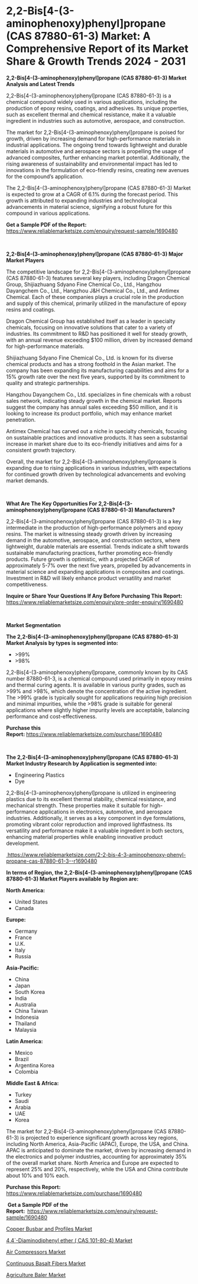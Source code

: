 <p><h1>2,2-Bis[4-(3-aminophenoxy)phenyl]propane (CAS 87880-61-3) Market: A Comprehensive Report of its Market Share & Growth Trends 2024 - 2031</h1></p><p><strong>2,2-Bis[4-(3-aminophenoxy)phenyl]propane (CAS 87880-61-3) Market Analysis and Latest Trends</strong></p>
<p><p>2,2-Bis[4-(3-aminophenoxy)phenyl]propane (CAS 87880-61-3) is a chemical compound widely used in various applications, including the production of epoxy resins, coatings, and adhesives. Its unique properties, such as excellent thermal and chemical resistance, make it a valuable ingredient in industries such as automotive, aerospace, and construction.</p><p>The market for 2,2-Bis[4-(3-aminophenoxy)phenyl]propane is poised for growth, driven by increasing demand for high-performance materials in industrial applications. The ongoing trend towards lightweight and durable materials in automotive and aerospace sectors is propelling the usage of advanced composites, further enhancing market potential. Additionally, the rising awareness of sustainability and environmental impact has led to innovations in the formulation of eco-friendly resins, creating new avenues for the compound’s application.</p><p>The 2,2-Bis[4-(3-aminophenoxy)phenyl]propane (CAS 87880-61-3) Market is expected to grow at a CAGR of 6.1% during the forecast period. This growth is attributed to expanding industries and technological advancements in material science, signifying a robust future for this compound in various applications.</p></p>
<p><strong>Get a Sample PDF of the Report:&nbsp;</strong> <a href="https://www.reliablemarketsize.com/enquiry/request-sample/1690480?utm_campaign=1550&utm_medium=2&utm_source=Github&utm_content=ia&utm_term=17102024&utm_id=22-bis4-3-aminophenoxyphenylpropane-cas-87880-61-3">https://www.reliablemarketsize.com/enquiry/request-sample/1690480</a></p>
<p>&nbsp;</p>
<p><strong>2,2-Bis[4-(3-aminophenoxy)phenyl]propane (CAS 87880-61-3) Major Market Players</strong></p>
<p><p>The competitive landscape for 2,2-Bis[4-(3-aminophenoxy)phenyl]propane (CAS 87880-61-3) features several key players, including Dragon Chemical Group, Shijiazhuang Sdyano Fine Chemical Co., Ltd., Hangzhou Dayangchem Co., Ltd., Hangzhou J&H Chemical Co., Ltd., and Antimex Chemical. Each of these companies plays a crucial role in the production and supply of this chemical, primarily utilized in the manufacture of epoxy resins and coatings.</p><p>Dragon Chemical Group has established itself as a leader in specialty chemicals, focusing on innovative solutions that cater to a variety of industries. Its commitment to R&D has positioned it well for steady growth, with an annual revenue exceeding $100 million, driven by increased demand for high-performance materials.</p><p>Shijiazhuang Sdyano Fine Chemical Co., Ltd. is known for its diverse chemical products and has a strong foothold in the Asian market. The company has been expanding its manufacturing capabilities and aims for a 15% growth rate over the next five years, supported by its commitment to quality and strategic partnerships.</p><p>Hangzhou Dayangchem Co., Ltd. specializes in fine chemicals with a robust sales network, indicating steady growth in the chemical market. Reports suggest the company has annual sales exceeding $50 million, and it is looking to increase its product portfolio, which may enhance market penetration.</p><p>Antimex Chemical has carved out a niche in specialty chemicals, focusing on sustainable practices and innovative products. It has seen a substantial increase in market share due to its eco-friendly initiatives and aims for a consistent growth trajectory.</p><p>Overall, the market for 2,2-Bis[4-(3-aminophenoxy)phenyl]propane is expanding due to rising applications in various industries, with expectations for continued growth driven by technological advancements and evolving market demands.</p></p>
<p>&nbsp;</p>
<p><strong>What Are The Key Opportunities For 2,2-Bis[4-(3-aminophenoxy)phenyl]propane (CAS 87880-61-3) Manufacturers?</strong></p>
<p><p>2,2-Bis[4-(3-aminophenoxy)phenyl]propane (CAS 87880-61-3) is a key intermediate in the production of high-performance polymers and epoxy resins. The market is witnessing steady growth driven by increasing demand in the automotive, aerospace, and construction sectors, where lightweight, durable materials are essential. Trends indicate a shift towards sustainable manufacturing practices, further promoting eco-friendly products. Future growth is optimistic, with a projected CAGR of approximately 5-7% over the next five years, propelled by advancements in material science and expanding applications in composites and coatings. Investment in R&D will likely enhance product versatility and market competitiveness.</p></p>
<p><strong>Inquire or Share Your Questions If Any Before Purchasing This Report:</strong> <a href="https://www.reliablemarketsize.com/enquiry/pre-order-enquiry/1690480?utm_campaign=1550&utm_medium=2&utm_source=Github&utm_content=ia&utm_term=17102024&utm_id=22-bis4-3-aminophenoxyphenylpropane-cas-87880-61-3">https://www.reliablemarketsize.com/enquiry/pre-order-enquiry/1690480</a></p>
<p>&nbsp;</p>
<p><strong>Market Segmentation</strong></p>
<p><strong>The 2,2-Bis[4-(3-aminophenoxy)phenyl]propane (CAS 87880-61-3) Market Analysis by types is segmented into:</strong></p>
<p><ul><li>>99%</li><li>>98%</li></ul></p>
<p><p>2,2-Bis[4-(3-aminophenoxy)phenyl]propane, commonly known by its CAS number 87880-61-3, is a chemical compound used primarily in epoxy resins and thermal curing agents. It is available in various purity grades, such as >99% and >98%, which denote the concentration of the active ingredient. The >99% grade is typically sought for applications requiring high precision and minimal impurities, while the >98% grade is suitable for general applications where slightly higher impurity levels are acceptable, balancing performance and cost-effectiveness.</p></p>
<p><strong>Purchase this Report:&nbsp;</strong><a href="https://www.reliablemarketsize.com/purchase/1690480?utm_campaign=1550&utm_medium=2&utm_source=Github&utm_content=ia&utm_term=17102024&utm_id=22-bis4-3-aminophenoxyphenylpropane-cas-87880-61-3">https://www.reliablemarketsize.com/purchase/1690480</a></p>
<p>&nbsp;</p>
<p><strong>The 2,2-Bis[4-(3-aminophenoxy)phenyl]propane (CAS 87880-61-3) Market Industry Research by Application is segmented into:</strong></p>
<p><ul><li>Engineering Plastics</li><li>Dye</li></ul></p>
<p><p>2,2-Bis[4-(3-aminophenoxy)phenyl]propane is utilized in engineering plastics due to its excellent thermal stability, chemical resistance, and mechanical strength. These properties make it suitable for high-performance applications in electronics, automotive, and aerospace industries. Additionally, it serves as a key component in dye formulations, promoting vibrant color reproduction and improved lightfastness. Its versatility and performance make it a valuable ingredient in both sectors, enhancing material properties while enabling innovative product development.</p></p>
<p><a href="https://www.reliablemarketsize.com/2-2-bis-4-3-aminophenoxy-phenyl-propane-cas-87880-61-3--r1690480?utm_campaign=1550&utm_medium=2&utm_source=Github&utm_content=ia&utm_term=17102024&utm_id=22-bis4-3-aminophenoxyphenylpropane-cas-87880-61-3">&nbsp;https://www.reliablemarketsize.com/2-2-bis-4-3-aminophenoxy-phenyl-propane-cas-87880-61-3--r1690480</a></p>
<p><strong>In terms of Region, the 2,2-Bis[4-(3-aminophenoxy)phenyl]propane (CAS 87880-61-3) Market Players available by Region are:</strong></p>
<p>
    <p> <strong> North America: </strong>
        <ul>
            <li>United States</li>
            <li>Canada</li>
        </ul>
        </p> 
    <p> <strong> Europe: </strong>
        <ul>
            <li>Germany</li>
            <li>France</li>
            <li>U.K.</li>
            <li>Italy</li>
            <li>Russia</li>
        </ul>
        </p> 
    <p> <strong> Asia-Pacific: </strong>
        <ul>
            <li>China</li>
            <li>Japan</li>
            <li>South Korea</li>
            <li>India</li>
            <li>Australia</li>
            <li>China Taiwan</li>
            <li>Indonesia</li>
            <li>Thailand</li>
            <li>Malaysia</li>
        </ul>
        </p> 
    <p> <strong> Latin America: </strong>
        <ul>
            <li>Mexico</li>
            <li>Brazil</li>
            <li>Argentina Korea</li>
            <li>Colombia</li>
        </ul>
        </p> 
    <p> <strong> Middle East & Africa: </strong>
        <ul>
            <li>Turkey</li>
            <li>Saudi</li>
            <li>Arabia</li>
            <li>UAE</li>
            <li>Korea</li>
        </ul>
    </p>
    </p>
<p><p>The market for 2,2-Bis[4-(3-aminophenoxy)phenyl]propane (CAS 87880-61-3) is projected to experience significant growth across key regions, including North America, Asia-Pacific (APAC), Europe, the USA, and China. APAC is anticipated to dominate the market, driven by increasing demand in the electronics and polymer industries, accounting for approximately 35% of the overall market share. North America and Europe are expected to represent 25% and 20%, respectively, while the USA and China contribute about 10% and 10% each.</p></p>
<p><strong>Purchase this Report: </strong><a href="https://www.reliablemarketsize.com/purchase/1690480?utm_campaign=1550&utm_medium=2&utm_source=Github&utm_content=ia&utm_term=17102024&utm_id=22-bis4-3-aminophenoxyphenylpropane-cas-87880-61-3">https://www.reliablemarketsize.com/purchase/1690480</a></p>
<p>&nbsp;<strong>Get a Sample PDF of the Report:&nbsp;&nbsp;</strong><a href="https://www.reliablemarketsize.com/enquiry/request-sample/1690480?utm_campaign=1550&utm_medium=2&utm_source=Github&utm_content=ia&utm_term=17102024&utm_id=22-bis4-3-aminophenoxyphenylpropane-cas-87880-61-3">https://www.reliablemarketsize.com/enquiry/request-sample/1690480</a></p>
<p><strong></strong></p>
<p><p><a href="https://www.linkedin.com/pulse/global-copper-busbar-profiles-market-forecast-2024-2031-trends-dxzjf?utm_campaign=1550&utm_medium=2&utm_source=Github&utm_content=ia&utm_term=17102024&utm_id=22-bis4-3-aminophenoxyphenylpropane-cas-87880-61-3">Copper Busbar and Profiles Market</a></p><p><a href="https://github.com/ChiragRp1/Market-Research-Report-List-6/blob/main/44-diaminodiphenyl-ether-cas-101-80-4-market.md?utm_campaign=1550&utm_medium=2&utm_source=Github&utm_content=ia&utm_term=17102024&utm_id=22-bis4-3-aminophenoxyphenylpropane-cas-87880-61-3">4,4`-Diaminodiphenyl ether ( CAS 101-80-4) Market</a></p><p><a href="https://issuu.com/reportprime-2/docs/air-compressors-market-size-2030.pp_ff9c2badb13e0c?utm_campaign=1550&utm_medium=2&utm_source=Github&utm_content=ia&utm_term=17102024&utm_id=22-bis4-3-aminophenoxyphenylpropane-cas-87880-61-3">Air Compressors Market</a></p><p><a href="https://www.linkedin.com/pulse/deep-dive-continuous-basalt-fibers-market-itstrends-segmentation-dv97f?utm_campaign=1550&utm_medium=2&utm_source=Github&utm_content=ia&utm_term=17102024&utm_id=22-bis4-3-aminophenoxyphenylpropane-cas-87880-61-3">Continuous Basalt Fibers Market</a></p><p><a href="https://issuu.com/reportprime-2/docs/agriculture-baler-market-size-2030._b17e2c41ab8375?utm_campaign=1550&utm_medium=2&utm_source=Github&utm_content=ia&utm_term=17102024&utm_id=22-bis4-3-aminophenoxyphenylpropane-cas-87880-61-3">Agriculture Baler Market</a></p></p>